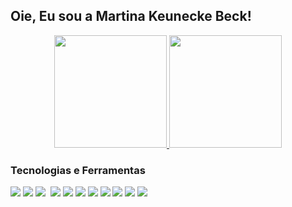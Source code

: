 <h2> Oie, Eu sou a Martina Keunecke Beck! </h2>

<div align="center">
  <a href="https://github.com/martinakbeck">
    <img height="180em" src="https://github-readme-stats.vercel.app/api?username=martinakbeck&show_icons=true&theme=synthwave&include_all_commits=true&count_private=true"/>
    <img height="180em" src="https://github-readme-stats.vercel.app/api/top-langs/?username=martinakbeck&layout=compact&langs_count=7&theme=dracula"/>
  </a>
  </div>
  
  <div align="left"> 
  <h3> Tecnologias e Ferramentas </h3>
    <img src="https://img.shields.io/badge/Python-3776AB.svg?style=for-the-badge&logo=Python&logoColor=white">
    <img src="https://img.shields.io/badge/MySQL-4479A1.svg?style=for-the-badge&logo=MySQL&logoColor=white">
    <img src="https://img.shields.io/badge/SQLite-003B57.svg?style=for-the-badge&logo=SQLite&logoColor=white"> 
    <img scr="https://img.shields.io/badge/Render-46E3B7.svg?style=for-the-badge&logo=Render&logoColor=white"> 
    <img src="https://img.shields.io/badge/Streamlit-FF4B4B.svg?style=for-the-badge&logo=Streamlit&logoColor=white">
    <img src="https://img.shields.io/badge/Jupyter-F37626.svg?style=for-the-badge&logo=Jupyter&logoColor=white">
    <img src="https://img.shields.io/badge/Anaconda-44A833.svg?style=for-the-badge&logo=Anaconda&logoColor=white">
    <img src="https://img.shields.io/badge/Visual%20Studio%20Code-007ACC.svg?style=for-the-badge&logo=Visual-Studio-Code&logoColor=white">
    <img src="https://img.shields.io/badge/Notion-000000.svg?style=for-the-badge&logo=Notion&logoColor=white">  
    <img src="https://img.shields.io/badge/pandas-150458.svg?style=for-the-badge&logo=pandas&logoColor=white">
    <img src="https://img.shields.io/badge/NumPy-013243.svg?style=for-the-badge&logo=NumPy&logoColor=white">
    <img src="https://img.shields.io/badge/scikitlearn-F7931E.svg?style=for-the-badge&logo=scikit-learn&logoColor=white">
  </div>
